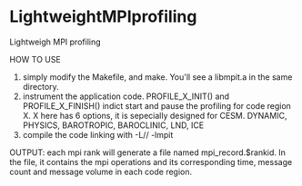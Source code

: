 # LightweightMPIprofiling
Lightweigh MPI profiling

HOW TO USE
1. simply modify the Makefile, and make. You'll see a libmpit.a in the same directory.
2. instrument the application code.
    PROFILE_X_INIT() and PROFILE_X_FINISH() indict start and pause the profiling for code region X.
    X here has 6 options, it is sepecially designed for CESM.
    DYNAMIC, PHYSICS, BAROTROPIC, BAROCLINIC, LND, ICE
3. compile the code linking with -L/<toolpath>/ -lmpit


OUTPUT:
each mpi rank will generate a file named mpi_record.$rankid.
In the file, it contains the mpi operations and its corresponding time, message count and message volume in each code region.
